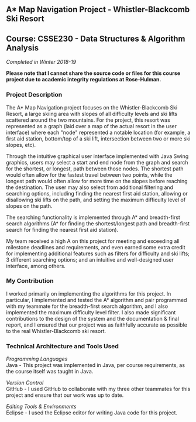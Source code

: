 ## A* Map Navigation Project - Whistler-Blackcomb Ski Resort
## Course: CSSE230 - Data Structures & Algorithm Analysis
*Completed in Winter 2018-19*

**Please note that I cannot share the source code or files for this course project due to academic integrity regulations at Rose-Hulman.**

### Project Description
The A* Map Navigation project focuses on the Whistler-Blackcomb Ski Resort, a large skiing area with slopes of all difficulty levels and ski lifts scattered around the two mountains. For the project, this resort was represented as a graph (laid over a map of the actual resort in the user interface) where each "node" represented a notable location (for example, a first aid station, bottom/top of a ski lift, intersection between two or more ski slopes, etc). 

Through the intuitive graphical user interface implemented with Java Swing graphics, users may select a start and end node from the graph and search for the shortest, or longest, path between those nodes. The shortest path would often allow for the fastest travel between two points, while the longest path would often allow for more time on the slopes before reaching the destination. The user may also select from additional filtering and searching options, including finding the nearest first aid station, allowing or disallowing ski lifts on the path, and setting the maximum difficulty level of slopes on the path. 

The searching functionality is implemented through A* and breadth-first search algorithms (A* for finding the shortest/longest path and breadth-first search for finding the nearest first aid station). 

My team received a high A on this project for meeting and exceeding all milestone deadlines and requirements, and even earned some extra credit for implementing additional features such as filters for difficulty and ski lifts; 3 different searching options; and an intuitive and well-designed user interface, among others. 

### My Contribution
I worked primarily on implementing the algorithms for this project. In particular, I implemented and tested the A* algorithm and pair programmed with my teammate for the breadth-first search algorithm, and I also implemented the maximum difficulty level filter. I also made significant contributions to the design of the system and the documentation & final report, and I ensured that our project was as faithfully accurate as possible to the real Whistler-Blackcomb ski resort. 

### Technical Architecture and Tools Used
*Programming Languages* <br>
Java - This project was implemented in Java, per course requirements, as the course itself was taught in Java. 

*Version Control* <br>
GitHub - I used GitHub to collaborate with my three other teammates for this project and ensure that our work was up to date.

*Editing Tools & Environments* <br>
Eclipse - I used the Eclipse editor for writing Java code for this project.
